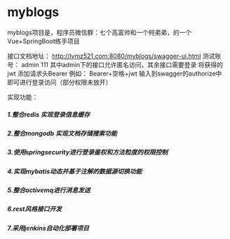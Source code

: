# myblogs
myblogs项目是，程序员微信群：七个高富帅和一个柯弟弟，的一个Vue+SpringBoot练手项目

接口文档地址：
http://lvmz521.com:8080/myblogs/swagger-ui.html
测试账号： admin  111
其中admin下的接口允许匿名访问，其余接口需要登录
将获得的jwt 添加请求头Bearer
例如： Bearer+空格+jwt 输入到swagger的authorize中 即可进行登录访问（部分权限未放开）



实现功能：
##### 1.整合redis  实现登录信息缓存
##### 2.整合mongodb  实现文档存储搜索功能
##### 3.使用springsecurity进行登录鉴权和方法粒度的权限控制
##### 4.实现mybatis动态并基于注解的数据源切换功能
##### 5.整合activemq进行消息发送 

> 

##### 6.rest风格接口开发
##### 7.采用jenkins自动化部署项目